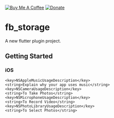 [![Buy Me A Coffee](https://img.shields.io/badge/Donate-Buy%20Me%20A%20Coffee-yellow.svg)](https://www.buymeacoffee.com/rodydavis)
[![Donate](https://img.shields.io/badge/Donate-PayPal-green.svg)](https://www.paypal.com/cgi-bin/webscr?cmd=_s-xclick&hosted_button_id=WSH3GVC49GNNJ)

# fb_storage

A new flutter plugin project.

## Getting Started

### iOS

``` plist
<key>NSAppleMusicUsageDescription</key>
<string>Explain why your app uses music</string>
<key>NSCameraUsageDescription</key>
<string>To Take Photos</string>
<key>NSMicrophoneUsageDescription</key>
<string>To Record Video</string>
<key>NSPhotoLibraryUsageDescription</key>
<string>To Select Photos</string>
```

